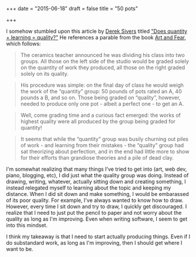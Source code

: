 +++
date = "2015-06-18"
draft = false
title = "50 pots"

+++

I somehow stumbled upon this article by [Derek Sivers](https://sivers.org) titled ["Does quantity + learning = quality?"](https://sivers.org/qlq) He references a parable from the book [Art and Fear](http://www.kk.org/cooltools/archives/000216.php), which follows:

>  The ceramics teacher announced he was dividing his class into two groups. All those on the left side of the studio would be graded solely on the quantity of work they produced, all those on the right graded solely on its quality.

>  His procedure was simple: on the final day of class he would weigh the work of the “quantity” group: 50 pounds of pots rated an A, 40 pounds a B, and so on. Those being graded on “quality”, however, needed to produce only one pot - albeit a perfect one - to get an A.

>  Well, come grading time and a curious fact emerged: the works of highest quality were all produced by the group being graded for quantity!

>  It seems that while the “quantity” group was busily churning out piles of work - and learning from their mistakes - the “quality” group had sat theorizing about perfection, and in the end had little more to show for their efforts than grandiose theories and a pile of dead clay.

I'm somewhat realizing that many things I've tried to get into (art, web dev, piano, blogging, etc), I did just what the quality group was doing. Instead of drawing, writing, whatever, actually sitting down and creating something, I instead relegated myself to learning about the topic and keeping my distance. When I did sit down and make something, I would be embarassed of its poor quality. For example, I've always wanted to know how to draw. However, every time I sit down and try to draw, I quickly get discouraged. I realize that I need to just put the pencil to paper and not worry about the quality as long as I'm improving. Even when writing software, I seem to get into this mindset.

I think my takeaway is that I need to start actually producing things. Even if I do substandard work, as long as I'm improving, then I should get where I want to be.
